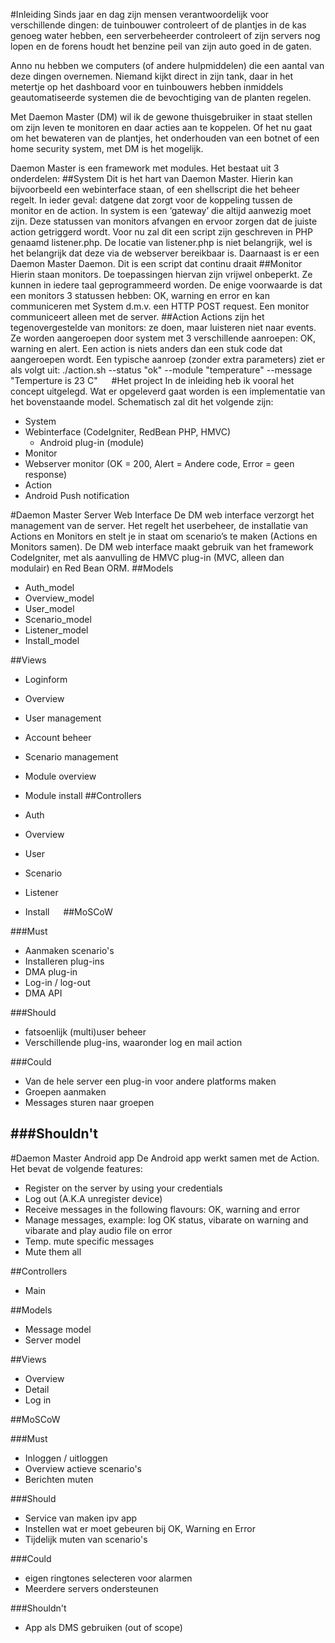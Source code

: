 #Inleiding
Sinds jaar en dag zijn mensen verantwoordelijk voor verschillende dingen: de tuinbouwer controleert of de plantjes in de kas genoeg water hebben, een serverbeheerder controleert of zijn servers nog lopen en de forens houdt het benzine peil van zijn auto goed in de gaten. 

Anno nu hebben we computers (of andere hulpmiddelen) die een aantal van deze dingen overnemen. Niemand kijkt direct in zijn tank, daar in het metertje op het dashboard voor en tuinbouwers hebben inmiddels geautomatiseerde systemen die de bevochtiging van de planten regelen. 

Met Daemon Master (DM) wil ik de gewone thuisgebruiker in staat stellen om zijn leven te monitoren en daar acties aan te koppelen. Of het nu gaat om het bewateren van de plantjes, het onderhouden van een botnet of een home security system, met DM is het mogelijk.

Daemon Master is een framework met modules. Het bestaat uit 3 onderdelen:
##System
Dit is het hart van Daemon Master. Hierin kan bijvoorbeeld een webinterface staan, of een shellscript die het beheer regelt. In ieder geval: datgene dat zorgt voor de koppeling tussen de monitor en de action. In system is een ‘gateway’ die altijd aanwezig moet zijn. Deze statussen van monitors afvangen en ervoor zorgen dat de juiste action getriggerd wordt. Voor nu zal dit een script zijn geschreven in PHP genaamd listener.php. De locatie van listener.php is niet belangrijk, wel is het belangrijk dat deze via de webserver bereikbaar is. Daarnaast is er een Daemon Master Daemon. Dit is een script dat continu draait 
##Monitor
Hierin staan monitors. De toepassingen hiervan zijn vrijwel onbeperkt. Ze kunnen in iedere taal geprogrammeerd worden. De enige voorwaarde is dat een monitors 3 statussen hebben: OK, warning en error en kan communiceren met System d.m.v. een HTTP POST request. Een monitor communiceert alleen met de server. 
##Action
Actions zijn het tegenovergestelde van monitors: ze doen, maar luisteren niet naar events. Ze worden aangeroepen door system met 3 verschillende aanroepen: OK, warning en alert. Een action is niets anders dan een stuk code dat aangeroepen wordt. Een typische aanroep (zonder extra parameters) ziet er als volgt uit:
./action.sh --status "ok" --module "temperature" --message "Temperture is 23 C"
 
#Het project
In de inleiding heb ik vooral het concept uitgelegd. Wat er opgeleverd gaat worden is een implementatie van het bovenstaande model. Schematisch zal dit het volgende zijn:
-  System
  -	Webinterface (CodeIgniter, RedBean PHP, HMVC)
      -	Android plug-in (module)
-	Monitor
  -	Webserver monitor (OK = 200, Alert = Andere code, Error = geen response)
-	Action
  -	Android Push notification

#Daemon Master Server Web Interface
De DM web interface verzorgt het management van de server. Het regelt het userbeheer, de installatie van Actions en Monitors en stelt je in staat om scenario’s te maken (Actions en Monitors samen). 
De DM web interface maakt gebruik van het framework CodeIgniter, met als aanvulling de HMVC plug-in (MVC, alleen dan modulair) en Red Bean ORM. 
##Models
-	Auth_model
-	Overview_model
-	User_model
-	Scenario_model
-	Listener_model
-	Install_model
 
##Views
-	Loginform
-	Overview
-	User management
-	Account beheer
-	Scenario management
-	Module overview
-	Module install
##Controllers

-	Auth
-	Overview
-	User
-	Scenario
-	Listener
-	Install
 
##MoSCoW

###Must
- Aanmaken scenario's
- Installeren plug-ins
- DMA plug-in
- Log-in / log-out
- DMA API

###Should
- fatsoenlijk (multi)user beheer
- Verschillende plug-ins, waaronder log en mail action

###Could
- Van de hele server een plug-in voor andere platforms maken
- Groepen aanmaken
- Messages sturen naar groepen

###Shouldn't
- 

#Daemon Master Android app
De Android app werkt samen met de Action. Het bevat de volgende features:

-	Register on the server by using your credentials
-	Log out (A.K.A unregister device)
-	Receive messages in the following flavours: OK, warning and error
-	Manage messages, example: log OK status, vibarate on warning and vibarate and play audio file on error
-	Temp. mute specific messages
-	Mute them all

##Controllers
-	Main

##Models
-	Message model
-	Server model

##Views
-	Overview
-	Detail
-	Log in

##MoSCoW

###Must
- Inloggen / uitloggen
- Overview actieve scenario's
- Berichten muten

###Should
- Service van maken ipv app
- Instellen wat er moet gebeuren bij OK, Warning en Error
- Tijdelijk muten van scenario's

###Could
- eigen ringtones selecteren voor alarmen
- Meerdere servers ondersteunen

###Shouldn't
- App als DMS gebruiken (out of scope)
